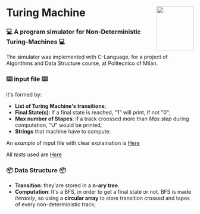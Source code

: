 # Turing Machine                                    <img align="right" width="100" height="120" src="https://upload.wikimedia.org/wikipedia/commons/thumb/a/a1/Alan_Turing_Aged_16.jpg/220px-Alan_Turing_Aged_16.jpg">

 ###  :computer: A program simulator for  Non-Deterministic Turing-Machines  :computer:
The simulator was implemented with C-Language, for a project of Algorithms and Data Structure course, at Politecnico of Milan. 

### ⌨️ input file ⌨️
it's formed by:
- **List of Turing Machine's transitions**;
- **Final State(s)**: if a final state is reached, "1" will print, if not "0";
- **Max number of Stapes**: if a track croossed more than *Max step* during computation, "U" would be printed;
- **Strings** that machine have to compute.

An *example* of input file with clear explaination is [Here](https://github.com/bresc19/turing_machine/blob/master/Info.pdf)


All *tests* used are [Here](https://github.com/bresc19/turing_machine/tree/master/Tests) 

### :package: Data Structure :package: ### 
- **Transition**: they'are stored in a **n-ary tree**. 
- **Computation**: It's a BFS, in order to get a final state or not. BFS is made *iterately*, so using a **circular array** to store transition crossed and tapes of every non-deterministic track; 
